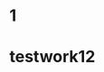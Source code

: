           

                                                                                     
 
# 1  
  
 # testwork12 

 
  
